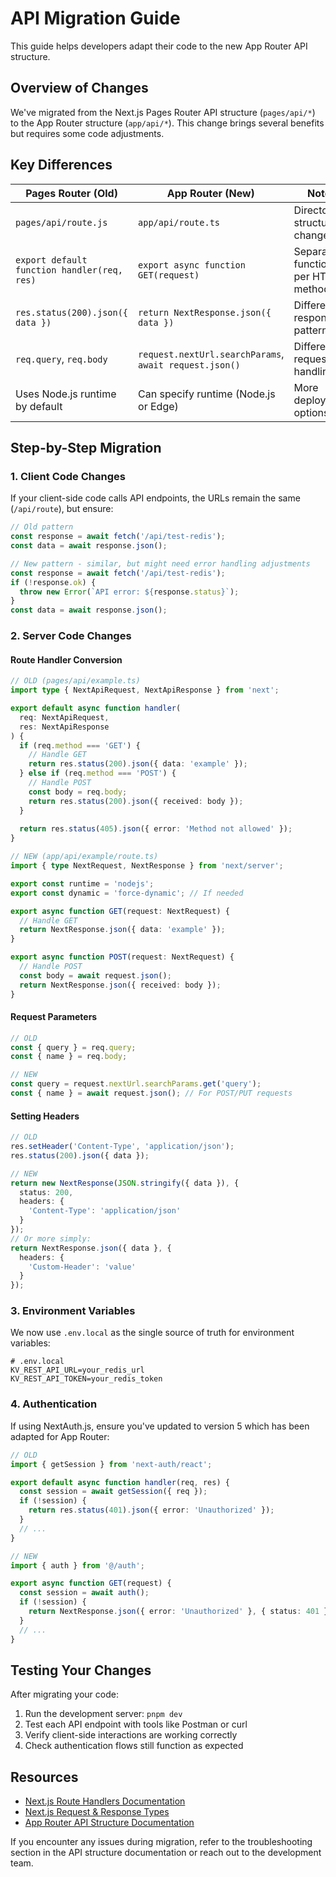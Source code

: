 # API Migration Guide

This guide helps developers adapt their code to the new App Router API structure.

## Overview of Changes

We've migrated from the Next.js Pages Router API structure (`pages/api/*`) to the App Router structure (`app/api/*`). This change brings several benefits but requires some code adjustments.

## Key Differences

| **Pages Router (Old)** | **App Router (New)** | **Notes** |
|------------------------|----------------------|-----------|
| `pages/api/route.js` | `app/api/route.ts` | Directory structure changed |
| `export default function handler(req, res)` | `export async function GET(request)` | Separate functions per HTTP method |
| `res.status(200).json({ data })` | `return NextResponse.json({ data })` | Different response pattern |
| `req.query`, `req.body` | `request.nextUrl.searchParams`, `await request.json()` | Different request handling |
| Uses Node.js runtime by default | Can specify runtime (Node.js or Edge) | More deployment options |

## Step-by-Step Migration

### 1. Client Code Changes

If your client-side code calls API endpoints, the URLs remain the same (`/api/route`), but ensure:

```typescript
// Old pattern
const response = await fetch('/api/test-redis');
const data = await response.json();

// New pattern - similar, but might need error handling adjustments
const response = await fetch('/api/test-redis');
if (!response.ok) {
  throw new Error(`API error: ${response.status}`);
}
const data = await response.json();
```

### 2. Server Code Changes

#### Route Handler Conversion

```typescript
// OLD (pages/api/example.ts)
import type { NextApiRequest, NextApiResponse } from 'next';

export default async function handler(
  req: NextApiRequest,
  res: NextApiResponse
) {
  if (req.method === 'GET') {
    // Handle GET
    return res.status(200).json({ data: 'example' });
  } else if (req.method === 'POST') {
    // Handle POST
    const body = req.body;
    return res.status(200).json({ received: body });
  }
  
  return res.status(405).json({ error: 'Method not allowed' });
}

// NEW (app/api/example/route.ts)
import { type NextRequest, NextResponse } from 'next/server';

export const runtime = 'nodejs';
export const dynamic = 'force-dynamic'; // If needed

export async function GET(request: NextRequest) {
  // Handle GET
  return NextResponse.json({ data: 'example' });
}

export async function POST(request: NextRequest) {
  // Handle POST
  const body = await request.json();
  return NextResponse.json({ received: body });
}
```

#### Request Parameters

```typescript
// OLD
const { query } = req.query;
const { name } = req.body;

// NEW
const query = request.nextUrl.searchParams.get('query');
const { name } = await request.json(); // For POST/PUT requests
```

#### Setting Headers

```typescript
// OLD
res.setHeader('Content-Type', 'application/json');
res.status(200).json({ data });

// NEW
return new NextResponse(JSON.stringify({ data }), {
  status: 200,
  headers: {
    'Content-Type': 'application/json'
  }
});
// Or more simply:
return NextResponse.json({ data }, {
  headers: {
    'Custom-Header': 'value'
  }
});
```

### 3. Environment Variables

We now use `.env.local` as the single source of truth for environment variables:

```
# .env.local
KV_REST_API_URL=your_redis_url
KV_REST_API_TOKEN=your_redis_token
```

### 4. Authentication

If using NextAuth.js, ensure you've updated to version 5 which has been adapted for App Router:

```typescript
// OLD
import { getSession } from 'next-auth/react';

export default async function handler(req, res) {
  const session = await getSession({ req });
  if (!session) {
    return res.status(401).json({ error: 'Unauthorized' });
  }
  // ...
}

// NEW
import { auth } from '@/auth';

export async function GET(request) {
  const session = await auth();
  if (!session) {
    return NextResponse.json({ error: 'Unauthorized' }, { status: 401 });
  }
  // ...
}
```

## Testing Your Changes

After migrating your code:

1. Run the development server: `pnpm dev`
2. Test each API endpoint with tools like Postman or curl
3. Verify client-side interactions are working correctly
4. Check authentication flows still function as expected

## Resources

- [Next.js Route Handlers Documentation](https://nextjs.org/docs/app/building-your-application/routing/route-handlers)
- [Next.js Request & Response Types](https://nextjs.org/docs/app/api-reference/functions/next-request)
- [App Router API Structure Documentation](../architecture/api-structure.md)

If you encounter any issues during migration, refer to the troubleshooting section in the API structure documentation or reach out to the development team. 